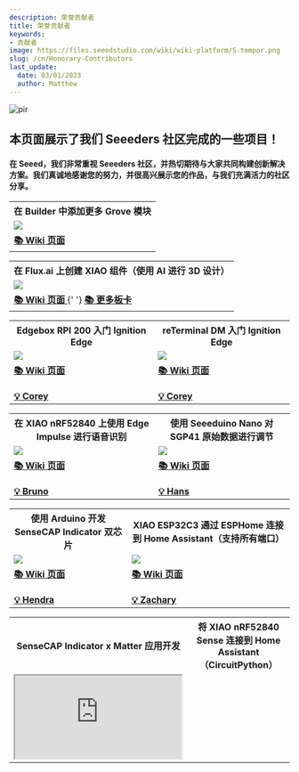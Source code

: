 ```yaml
---
description: 荣誉贡献者
title: 荣誉贡献者
keywords:
- 贡献者
image: https://files.seeedstudio.com/wiki/wiki-platform/S-tempor.png
slug: /cn/Honorary-Contributors
last_update:
  date: 03/01/2023
  author: Matthew
---
```


<p style={{textAlign: 'center'}}>
  <img 
    src="https://files.seeedstudio.com/wiki/wiki-platform/honorary_contributor.png" 
    alt="pir" 
    width={1000} 
    height="auto" 
  />
</p>

## 本页面展示了我们 Seeeders 社区完成的一些项目！

#### 在 Seeed，我们非常重视 Seeeders 社区，并热切期待与大家共同构建创新解决方案。我们真诚地感谢您的努力，并很高兴展示您的作品，与我们充满活力的社区分享。

<div className="table-center">
  <table style={{margin: '0 auto'}}>
    <tr>
      <th>在 Builder 中添加更多 Grove 模块</th>
    </tr>
    <tr>
      <td>
        <div style={{textAlign:'center'}}>
          <img 
            src="https://media-cdn.seeedstudio.com/media/catalog/product/cache/bb49d3ec4ee05b6f018e93f896b8a25d/1/-/1-114992986-sensecap-s2110-grove-to-modbus-rs485-converter-first-_2_1_.jpg" 
            style={{width:300, height:'auto'}}
          />
        </div>
      </td>
    </tr>
    <tr>
      <td>
        <div className="get_one_now_container" style={{textAlign: 'center'}}>
          <a className="get_one_now_item" href="https://wiki.seeedstudio.com/cn/list_of_supported_grove_n_adding_more">
            <strong>
              <span style={{color: '#FFFFFF', fontSize: '16px'}}>📚 Wiki 页面</span>
            </strong>
          </a>
        </div>
      </td>
    </tr>
  </table>
</div>

<div className="table-center">
  <table style={{margin: '0 auto'}}>
    <tr>
      <th>在 Flux.ai 上创建 XIAO 组件（使用 AI 进行 3D 设计）</th>
    </tr>
    <tr>
      <td>
        <div style={{textAlign:'center'}}>
          <img 
            src="https://files.seeedstudio.com/wiki/wiki-ranger/Contributions/PCB_Design_Flux_XIAO/PCB_Design_XIAO6.png" 
            style={{width:600, height:'auto'}}
          />
        </div>
      </td>
    </tr>
    <tr>
      <td>
        <div className="get_one_now_container" style={{textAlign: 'center'}}>
          <a className="get_one_now_item" href="https://wiki.seeedstudio.com/cn/PCB_Design_XIAO">
            <strong>
              <span style={{color: '#FFFFFF', fontSize: '16px'}}>📚 Wiki 页面</span>
            </strong>
          </a>
          {' '}
          <a className="get_one_now_item" href="https://www.flux.ai/seeedstudio">
            <strong>
              <span style={{color: '#FFFFFF', fontSize: '16px'}}>📚 更多板卡</span>
            </strong>
          </a>
        </div>
      </td>
    </tr>
  </table>
</div>

<div className="table-center">
  <table style={{margin: '0 auto'}}>
    <tr>
      <th>Edgebox RPI 200 入门 Ignition Edge</th>
      <th>reTerminal DM 入门 Ignition Edge</th>
    </tr>
    <tr>
      <td>
        <div style={{textAlign:'center'}}>
          <img 
            src="https://files.seeedstudio.com/wiki/wiki-ranger/Contributions/EdgeBox-200-Ignition/EdgeBox-200_Ignition_Edge.png" 
            style={{width:300, height:'auto'}}
          />
        </div>
      </td>
      <td>
        <div style={{textAlign:'center'}}>
          <img 
            src="https://files.seeedstudio.com/wiki/wiki-ranger/Contributions/reTerminal-DM-Ignition/reTerminal_DM_Ignition_Edge.png" 
            style={{width:300, height:'auto'}}
          />
        </div>
      </td>
    </tr>
    <tr>
      <td>
        <div className="get_one_now_container" style={{textAlign: 'center'}}>
          <a className="get_one_now_item" href="https://wiki.seeedstudio.com/cn/Edgebox-rpi-200-ignition-edge/">
            <strong>
              <span style={{color: '#FFFFFF', fontSize: '16px'}}>📚 Wiki 页面</span>
            </strong>
          </a>
        </div>
        <br/>
        <div className="get_one_now_container" style={{textAlign: 'center'}}>
          <a className="get_one_now_item" href="https://github.com/orgs/Seeed-Studio/projects/6/views/1?pane=issue&itemId=35980029">
            <strong>
              <span style={{color: '#FFFFFF', fontSize: '16px'}}>💡 Corey</span>
            </strong>
          </a>
        </div>
      </td>
      <td>
        <div className="get_one_now_container" style={{textAlign: 'center'}}>
          <a className="get_one_now_item" href="https://wiki.seeedstudio.com/cn/reTerminal-DM-Getting-Started-with-Ignition-Edge/">
            <strong>
              <span style={{color: '#FFFFFF', fontSize: '16px'}}>📚 Wiki 页面</span>
            </strong>
          </a>
        </div>
        <br/>
        <div className="get_one_now_container" style={{textAlign: 'center'}}>
          <a className="get_one_now_item" href="https://github.com/orgs/Seeed-Studio/projects/6/views/1?pane=issue&itemId=35979679">
            <strong>
              <span style={{color: '#FFFFFF', fontSize: '16px'}}>💡 Corey</span>
            </strong>
          </a>
        </div>
      </td>
    </tr>
  </table>
</div>

<div className="table-center">
  <table style={{margin: '0 auto'}}>
    <tr>
      <th>在 XIAO nRF52840 上使用 Edge Impulse 进行语音识别</th>
      <th>使用 Seeeduino Nano 对 SGP41 原始数据进行调节</th>
    </tr>
    <tr>
      <td>
        <div style={{textAlign:'center'}}>
          <img 
            src="https://files.seeedstudio.com/wiki/wiki-ranger/Contributions/BLE-PDM-TinyML/edge42.gif" 
            style={{width:300, height:'auto'}}
          />
        </div>
      </td>
      <td>
        <div style={{textAlign:'center'}}>
          <img 
            src="https://files.seeedstudio.com/wiki/wiki-ranger/Contributions/seeeduino_nano-SGP41-correction/2.jpg" 
            style={{width:300, height:'auto'}}
          />
        </div>
      </td>
    </tr>
    <tr>
      <td>
        <div className="get_one_now_container" style={{textAlign: 'center'}}>
          <a className="get_one_now_item" href="https://wiki.seeedstudio.com/cn/XIAO-BLE-PDM-EI/">
            <strong>
              <span style={{color: '#FFFFFF', fontSize: '16px'}}>📚 Wiki 页面</span>
            </strong>
          </a>
        </div>
        <br/>
        <div className="get_one_now_container" style={{textAlign: 'center'}}>
          <a className="get_one_now_item" href="https://github.com/orgs/Seeed-Studio/projects/6?pane=issue&itemId=35979237">
            <strong>
              <span style={{color: '#FFFFFF', fontSize: '16px'}}>💡 Bruno</span>
            </strong>
          </a>
        </div>
      </td>
      <td>
        <div className="get_one_now_container" style={{textAlign: 'center'}}>
          <a className="get_one_now_item" href="https://wiki.seeedstudio.com/cn/grove-sgp41-with-aht20/">
            <strong>
              <span style={{color: '#FFFFFF', fontSize: '16px'}}>📚 Wiki 页面</span>
            </strong>
          </a>
        </div>
        <br/>
        <div className="get_one_now_container" style={{textAlign: 'center'}}>
          <a className="get_one_now_item" href="https://github.com/orgs/Seeed-Studio/projects/6/views/1?pane=issue&itemId=35179519">
            <strong>
              <span style={{color: '#FFFFFF', fontSize: '16px'}}>💡 Hans</span>
            </strong>
          </a>
        </div>
      </td>
    </tr>
  </table>
</div>

<div className="table-center">
  <table style={{margin: '0 auto'}}>
    <tr>
      <th>使用 Arduino 开发 SenseCAP Indicator 双芯片</th>
      <th>XIAO ESP32C3 通过 ESPHome 连接到 Home Assistant（支持所有端口）</th>
    </tr>
    <tr>
      <td>
        <div style={{textAlign:'center'}}>
          <img 
            src="https://files.seeedstudio.com/wiki/SenseCAP/SenseCAP_Indicator/SenseCAP_Indicator_1.png" 
            style={{width:300, height:'auto'}}
          />
        </div>
      </td>
      <td>
        <div style={{textAlign:'center'}}>
          <img 
            src="https://files.seeedstudio.com/wiki/wiki-ranger/Contributions/C3-ESPHome-full_function/43.png" 
            style={{width:300, height:'auto'}}
          />
        </div>
      </td>
    </tr>
    <tr>
      <td>
        <div className="get_one_now_container" style={{textAlign: 'center'}}>
          <a className="get_one_now_item" href="https://wiki.seeedstudio.com/cn/SenseCAP_Indicator_ESP32_Arduino/">
            <strong>
              <span style={{color: '#FFFFFF', fontSize: '16px'}}>📚 Wiki 页面</span>
            </strong>
          </a>
        </div>
        <br/>
        <div className="get_one_now_container" style={{textAlign: 'center'}}>
          <a className="get_one_now_item" href="https://github.com/orgs/Seeed-Studio/projects/6/views/1?pane=issue&itemId=35925769">
            <strong>
              <span style={{color: '#FFFFFF', fontSize: '16px'}}>💡 Hendra</span>
            </strong>
          </a>
        </div>
      </td>
      <td>
        <div className="get_one_now_container" style={{textAlign: 'center'}}>
          <a className="get_one_now_item" href="https://wiki.seeedstudio.com/cn/XIAO-ESP32C3-for-ESPHome-Support/">
            <strong>
              <span style={{color: '#FFFFFF', fontSize: '16px'}}>📚 Wiki 页面</span>
            </strong>
          </a>
        </div>
        <br/>
        <div className="get_one_now_container" style={{textAlign: 'center'}}>
          <a className="get_one_now_item" href="https://github.com/Seeed-Studio/wiki-documents/issues/603">
            <strong>
              <span style={{color: '#FFFFFF', fontSize: '16px'}}>💡 Zachary</span>
            </strong>
          </a>
        </div>
      </td>
    </tr>
  </table>
</div>

<div className="table-center">
  <table style={{margin: '0 auto'}}>
    <tr>
      <th>SenseCAP Indicator x Matter 应用开发</th>
      <th>将 XIAO nRF52840 Sense 连接到 Home Assistant（CircuitPython）</th>
    </tr>
    <tr>
      <td>
        <iframe 
          className="youtube-video" 
          src="https://www.youtube.com/embed/LCIWqwmCZ54" 
          title="YouTube 视频播放器" 
          style={{border: 'none'}}
          allow="accelerometer; autoplay; clipboard-write; encrypted-media; gyroscope; picture-in-picture; web-share" 
          allowFullScreen
        />
      </td>
      <td>
        <div style={{textAlign:'center'}}>
          <img 
            src="https://files.seeedstudio.com/wiki/wiki-ranger/Contributions/BLE-HA/17_HA.png" 
            style={{width:300, height:'auto'}}
          />
        </div>
      </td>
    </tr>
    <tr>
      <td>
        <div className="get_one_now_container" style={{textAlign: 'center'}}>
          <a className="get_one_now_item" href="https://wiki.seeedstudio.com/cn/SenseCAP_Indicator_Application_Matter/">
            <strong>
              <span style={{color: '#FFFFFF', fontSize: '16px'}}>📚 Wiki 页面</span>
            </strong>
          </a>
        </div>
        <br/>
        <div className="get_one_now_container" style={{textAlign: 'center'}}>
          <a className="get_one_now_item" href="https://github.com/orgs/Seeed-Studio/projects/6/views/1?pane=issue&itemId=35925578">
            <strong>
              <span style={{color: '#FFFFFF', fontSize: '16px'}}>💡 Tim</span>
            </strong>
          </a>
        </div>
      </td>
      <td>
        <div className="get_one_now_container" style={{textAlign: 'center'}}>
          <a className="get_one_now_item" href="https://wiki.seeedstudio.com/cn/XIAO_BLE_HA/">
            <strong>
              <span style={{color: '#FFFFFF', fontSize: '16px'}}>📚 Wiki 页面</span>
            </strong>
          </a>
        </div>
        <br/>
        <div className="get_one_now_container" style={{textAlign: 'center'}}>
          <a className="get_one_now_item" href="https://github.com/orgs/Seeed-Studio/projects/6?pane=issue&itemId=35979237">
            <strong>
              <span style={{color: '#FFFFFF', fontSize: '16px'}}>💡 Bruno</span>
            </strong>
          </a>
        </div>
      </td>
    </tr>
  </table>
</div>

<div className="table-center">
  <table style={{margin: '0 auto'}}>
    <tr>
      <th>Raspberry Pi 平台设备指南</th>
      <th>为 XIAO ESP32S3 Sense 设计的 MicroPython</th>
    </tr>
    <tr>
      <td>
        <div style={{textAlign:'center'}}>
          <img 
            src="https://media-cdn.seeedstudio.com/media/catalog/product/cache/9d0ce51a71ce6a79dfa2a98d65a0f0bd/r/a/raspberry-pi-preview_2.png" 
            style={{width:300, height:'auto'}}
          />
        </div>
      </td>
      <td>
        <div style={{textAlign:'center'}}>
          <img 
            src="https://files.seeedstudio.com/wiki/wiki-ranger/Contributions/S3-MicroPy/run_the_client.jpeg" 
            style={{width:300, height:'auto'}}
          />
        </div>
      </td>
    </tr>
    <tr>
      <td>
        <div className="get_one_now_container" style={{textAlign: 'center'}}>
          <a className="get_one_now_item" href="https://wiki.seeedstudio.com/cn/Raspberry_Pi/">
            <strong>
              <span style={{color: '#FFFFFF', fontSize: '16px'}}>📚 Wiki 页面</span>
            </strong>
          </a>
        </div>
        <br/>
        <div className="get_one_now_container" style={{textAlign: 'center'}}>
          <a className="get_one_now_item" href="https://github.com/orgs/Seeed-Studio/projects/6/views/1?pane=issue&itemId=33963820">
            <strong>
              <span style={{color: '#FFFFFF', fontSize: '16px'}}>💡 thompcd</span>
            </strong>
          </a>
        </div>
      </td>
      <td>
        <div className="get_one_now_container" style={{textAlign: 'center'}}>
          <a className="get_one_now_item" href="https://wiki.seeedstudio.com/cn/XIAO_ESP32S3_Micropython/">
            <strong>
              <span style={{color: '#FFFFFF', fontSize: '16px'}}>📚 Wiki 页面</span>
            </strong>
          </a>
        </div>
        <br/>
        <div className="get_one_now_container" style={{textAlign: 'center'}}>
          <a className="get_one_now_item" href="https://github.com/orgs/Seeed-Studio/projects/6/views/1?pane=issue&itemId=35979545">
            <strong>
              <span style={{color: '#FFFFFF', fontSize: '14px'}}>💡 shariltumin / Hendra</span>
            </strong>
          </a>
        </div>
      </td>
    </tr>
  </table>
</div>

<div className="table-center">
  <table style={{margin: '0 auto'}}>
    <tr>
      <th colSpan="3">合作项目</th>
    </tr>
    <tr>
      <th>CircuitPython 适用于 ESP32S3</th>
      <th>MicroPython 适用于 ESP32C3</th>
    </tr>
    <tr>
      <td>
        <div style={{textAlign:'center'}}>
          <img 
            src="https://files.seeedstudio.com/wiki/wiki-ranger/Contributions/S3-CIRCUITPY/13.jpg" 
            style={{width:300, height:'auto'}}
          />
        </div>
      </td>
      <td>
        <div style={{textAlign:'center'}}>
          <img 
            src="https://files.seeedstudio.com/wiki/wiki-ranger/Contributions/C3-MicroPy/C3-MicroPython10.jpg" 
            style={{width:300, height:'auto'}}
          />
        </div>
      </td>
    </tr>
    <tr>
      <td>
        <div className="get_one_now_container" style={{textAlign: 'center'}}>
          <a className="get_one_now_item" href="https://wiki.seeedstudio.com/cn/XIAO_ESP32S3_CircuitPython/">
            <strong>
              <span style={{color: '#FFFFFF', fontSize: '16px'}}>📚 Wiki 页面</span>
            </strong>
          </a>
        </div>
        <br/>
        <div className="get_one_now_container" style={{textAlign: 'center'}}>
          <a className="get_one_now_item" href="https://github.com/orgs/Seeed-Studio/projects/6?pane=issue&itemId=35178340">
            <strong>
              <span style={{color: '#FFFFFF', fontSize: '16px'}}>💡 Isaac</span>
            </strong>
          </a>
        </div>
      </td>
      <td>
        <div className="get_one_now_container" style={{textAlign: 'center'}}>
          <a className="get_one_now_item" href="https://wiki.seeedstudio.com/cn/XIAO_ESP32C3_MicroPython/">
            <strong>
              <span style={{color: '#FFFFFF', fontSize: '16px'}}>📚 Wiki 页面</span>
            </strong>
          </a>
        </div>
        <br/>
        <div className="get_one_now_container" style={{textAlign: 'center'}}>
          <a className="get_one_now_item" href="https://github.com/orgs/Seeed-Studio/projects/6/views/1?pane=issue&itemId=35177053">
            <strong>
              <span style={{color: '#FFFFFF', fontSize: '16px'}}>💡 Zachay-NAU</span>
            </strong>
          </a>
        </div>
      </td>
    </tr>
  </table>
</div>

<div className="table-center">
  <table style={{margin: '0 auto'}}>
    <tr>
      <th colSpan="3">合作项目</th>
    </tr>
    <tr>
      <th>使用 Grafana 构建自己的天气仪表盘</th>
      <th>使用 NVIDIA Jetson 进行安全帽检测</th>
    </tr>
    <tr>
      <td>
        <div style={{textAlign:'center'}}>
          <img 
            src="https://www.the-diy-life.com/wp-content/uploads/2021/12/reTerminal-InfluxDB-and-Grafana-Weather-Dashboard.jpg?ezimgfmt=ng:webp/ngcb1" 
            style={{width:300, height:'auto'}}
          />
        </div>
      </td>
      <td>
        <div style={{textAlign:'center'}}>
          <img 
            src="https://files.seeedstudio.com/wiki/2.23jetsonedge/nvresult1.png" 
            style={{width:300, height:'auto'}}
          />
        </div>
      </td>
    </tr>
    <tr>
      <td>
        <div className="get_one_now_container" style={{textAlign: 'center'}}>
          <a className="get_one_now_item" href="https://wiki.seeedstudio.com/cn/weather-dashboard-with-Grafana-reTerminal/">
            <strong>
              <span style={{color: '#FFFFFF', fontSize: '16px'}}>📚 Wiki 页面</span>
            </strong>
          </a>
        </div>
        <br/>
        <div className="get_one_now_container" style={{textAlign: 'center'}}>
          <a className="get_one_now_item" href="https://www.the-diy-life.com/grafana-weather-dashboard-on-the-reterminal-by-seeed-studio/">
            <strong>
              <span style={{color: '#FFFFFF', fontSize: '14px'}}>💡 Michaelm Klementsk</span>
            </strong>
          </a>
        </div>
      </td>
      <td>
        <div className="get_one_now_container" style={{textAlign: 'center'}}>
          <a className="get_one_now_item" href="https://wiki.seeedstudio.com/cn/HardHat/">
            <strong>
              <span style={{color: '#FFFFFF', fontSize: '16px'}}>📚 Wiki 页面</span>
            </strong>
          </a>
        </div>
        <br/>
        <div className="get_one_now_container" style={{textAlign: 'center'}}>
          <a className="get_one_now_item" href="https://github.com/Zachay-NAU/Hard-Hat-Detectation">
            <strong>
              <span style={{color: '#FFFFFF', fontSize: '14px'}}>💡 Zachay-NAU</span>
            </strong>
          </a>
        </div>
      </td>
    </tr>
  </table>
</div>

### 文档

<div className="table-center">
  <table style={{margin: '0 auto'}}>
    <tr>
      <th colSpan="3">新增页面</th>
    </tr>
    <tr>
      <th>新增 XIAO 系列介绍页面</th>
    </tr>
    <tr>
      <td>
        <div style={{textAlign:'center'}}>
          <img 
            src="https://files.seeedstudio.com/wiki/xiao_topicpage/main.png" 
            style={{width:300, height:'auto'}}
          />
        </div>
      </td>
    </tr>
    <tr>
      <td>
        <div className="get_one_now_container" style={{textAlign: 'center'}}>
          <a className="get_one_now_item" href="https://wiki.seeedstudio.com/cn/SeeedStudio_XIAO_Series_Introduction/">
            <strong>
              <span style={{color: '#FFFFFF', fontSize: '16px'}}>📚 Wiki 页面</span>
            </strong>
          </a>
        </div>
        <br/>
        <div className="get_one_now_container" style={{textAlign: 'center'}}>
          <a className="get_one_now_item" href="https://github.com/Seeed-Studio/wiki-documents/pull/387/files">
            <strong>
              <span style={{color: '#FFFFFF', fontSize: '16px'}}>👍 PR: #387</span>
            </strong>
          </a>
        </div>
      </td>
    </tr>
  </table>
</div>

### 更多

<div className="table-center">
  <table style={{margin: '0 auto'}}>
    <tr>
      <th>Xiao Sense 加速度计示例及低功耗</th>
      <th>Grove - Wio-e5 Arduino 库</th>
    </tr>
    <tr>
      <td>
        <div style={{textAlign:'center'}}>
          <img 
            src="https://files.seeedstudio.com/wiki/wiki-platform/tech_support1.png" 
            style={{width:300, height:'auto'}}
          />
        </div>
      </td>
      <td>
        <div style={{textAlign:'center'}}>
          <img 
            src="https://files.seeedstudio.com/wiki/wiki-platform/tech_support4.png" 
            style={{width:300, height:'auto'}}
          />
        </div>
      </td>
    </tr>
    <tr>
      <td>
        <div className="get_one_now_container" style={{textAlign: 'center'}}>
          <a className="get_one_now_item" href="https://forum.seeedstudio.com/t/xiao-sense-accelerometer-examples-and-low-power/270801">
            <strong>
              <span style={{color: '#FFFFFF', fontSize: '16px'}}>👍 daCoder</span>
            </strong>
          </a>
        </div>
      </td>
      <td>
        <div className="get_one_now_container" style={{textAlign: 'center'}}>
          <a className="get_one_now_item" href="https://forum.seeedstudio.com/t/xiao-sense-accelerometer-examples-and-low-power/270801">
            <strong>
              <span style={{color: '#FFFFFF', fontSize: '16px'}}>👍 Andres</span>
            </strong>
          </a>
        </div>
      </td>
    </tr>
  </table>
</div>